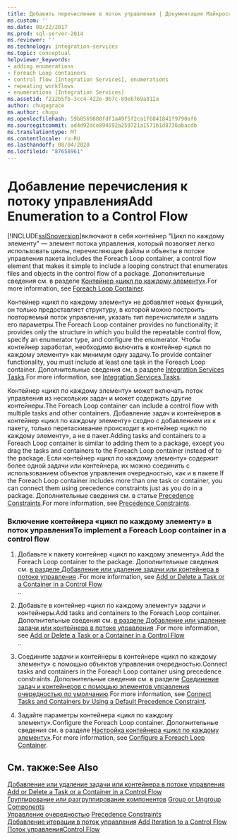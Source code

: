```yaml
---
title: Добавить перечисление в поток управления | Документация Майкрософт
ms.custom: ''
ms.date: 08/22/2017
ms.prod: sql-server-2014
ms.reviewer: ''
ms.technology: integration-services
ms.topic: conceptual
helpviewer_keywords:
- adding enumerations
- Foreach Loop containers
- control flow [Integration Services], enumerations
- repeating workflows
- enumerations [Integration Services]
ms.assetid: f212b5fb-3cc4-422e-9b7c-89eb769a812a
author: chugugrace
ms.author: chugu
ms.openlocfilehash: 59b8569880fdf1a49f5f2ca1f6841841f9790af6
ms.sourcegitcommit: ad4d92dce894592a259721a1571b1d8736abacdb
ms.translationtype: MT
ms.contentlocale: ru-RU
ms.lasthandoff: 08/04/2020
ms.locfileid: "87658961"
---
```

# <a name="add-enumeration-to-a-control-flow"></a><span data-ttu-id="60ec4-102">Добавление перечисления к потоку управления</span><span class="sxs-lookup"><span data-stu-id="60ec4-102">Add Enumeration to a Control Flow</span></span>
  [!INCLUDE[ssISnoversion](../includes/ssisnoversion-md.md)]<span data-ttu-id="60ec4-103">включают в себя контейнер "Цикл по каждому элементу" — элемент потока управления, который позволяет легко использовать циклы, перечисляющие файлы и объекты в потоке управления пакета.</span><span class="sxs-lookup"><span data-stu-id="60ec4-103">includes the Foreach Loop container, a control flow element that makes it simple to include a looping construct that enumerates files and objects in the control flow of a package.</span></span> <span data-ttu-id="60ec4-104">Дополнительные сведения см. в разделе [Контейнер «цикл по каждому элементу»](control-flow/foreach-loop-container.md).</span><span class="sxs-lookup"><span data-stu-id="60ec4-104">For more information, see [Foreach Loop Container](control-flow/foreach-loop-container.md).</span></span>  
  
 <span data-ttu-id="60ec4-105">Контейнер «цикл по каждому элементу» не добавляет новых функций, он только предоставляет структуру, в которой можно построить повторяемый поток управления, указать тип перечислителя и задать его параметры.</span><span class="sxs-lookup"><span data-stu-id="60ec4-105">The Foreach Loop container provides no functionality; it provides only the structure in which you build the repeatable control flow, specify an enumerator type, and configure the enumerator.</span></span> <span data-ttu-id="60ec4-106">Чтобы контейнер заработал, необходимо включить в контейнер «цикл по каждому элементу» как минимум одну задачу.</span><span class="sxs-lookup"><span data-stu-id="60ec4-106">To provide container functionality, you must include at least one task in the Foreach Loop container.</span></span> <span data-ttu-id="60ec4-107">Дополнительные сведения см. в разделе [Integration Services Tasks](control-flow/integration-services-tasks.md).</span><span class="sxs-lookup"><span data-stu-id="60ec4-107">For more information, see [Integration Services Tasks](control-flow/integration-services-tasks.md).</span></span>  
  
 <span data-ttu-id="60ec4-108">Контейнер «цикл по каждому элементу» может включать поток управления из нескольких задач и может содержать другие контейнеры.</span><span class="sxs-lookup"><span data-stu-id="60ec4-108">The Foreach Loop container can include a control flow with multiple tasks and other containers.</span></span> <span data-ttu-id="60ec4-109">Добавление задач и контейнеров в контейнер «цикл по каждому элементу» сходно с добавлением их к пакету, только перетаскивание происходит в контейнер «цикл по каждому элементу», а не в пакет.</span><span class="sxs-lookup"><span data-stu-id="60ec4-109">Adding tasks and containers to a Foreach Loop container is similar to adding them to a package, except you drag the tasks and containers to the Foreach Loop container instead of to the package.</span></span> <span data-ttu-id="60ec4-110">Если контейнер «цикл по каждому элементу» содержит более одной задачи или контейнера, их можно соединить с использованием объектов управления очередностью, как и в пакете.</span><span class="sxs-lookup"><span data-stu-id="60ec4-110">If the Foreach Loop container includes more than one task or container, you can connect them using precedence constraints just as you do in a package.</span></span> <span data-ttu-id="60ec4-111">Дополнительные сведения см. в статье [Precedence Constraints](control-flow/precedence-constraints.md).</span><span class="sxs-lookup"><span data-stu-id="60ec4-111">For more information, see [Precedence Constraints](control-flow/precedence-constraints.md).</span></span>  
  
### <a name="to-implement-a-foreach-loop-container-in-a-control-flow"></a><span data-ttu-id="60ec4-112">Включение контейнера «цикл по каждому элементу» в поток управления</span><span class="sxs-lookup"><span data-stu-id="60ec4-112">To implement a Foreach Loop container in a control flow</span></span>  
  
1.  <span data-ttu-id="60ec4-113">Добавьте к пакету контейнер «цикл по каждому элементу».</span><span class="sxs-lookup"><span data-stu-id="60ec4-113">Add the Foreach Loop container to the package.</span></span> <span data-ttu-id="60ec4-114">Дополнительные сведения см. [в разделе Добавление или удаление задачи или контейнера в потоке управления](control-flow/add-or-delete-a-task-or-a-container-in-a-control-flow.md) .</span><span class="sxs-lookup"><span data-stu-id="60ec4-114">For more information, see [Add or Delete a Task or a Container in a Control Flow](control-flow/add-or-delete-a-task-or-a-container-in-a-control-flow.md)</span></span>  
  <span data-ttu-id="60ec4-115">.</span><span class="sxs-lookup"><span data-stu-id="60ec4-115">.</span></span>  
  
2.  <span data-ttu-id="60ec4-116">Добавьте в контейнер «цикл по каждому элементу» задачи и контейнеры.</span><span class="sxs-lookup"><span data-stu-id="60ec4-116">Add tasks and containers to the Foreach Loop container.</span></span> <span data-ttu-id="60ec4-117">Дополнительные сведения см. [в разделе Добавление или удаление задачи или контейнера в потоке управления](control-flow/add-or-delete-a-task-or-a-container-in-a-control-flow.md) .</span><span class="sxs-lookup"><span data-stu-id="60ec4-117">For more information, see [Add or Delete a Task or a Container in a Control Flow](control-flow/add-or-delete-a-task-or-a-container-in-a-control-flow.md)</span></span>  
  <span data-ttu-id="60ec4-118">.</span><span class="sxs-lookup"><span data-stu-id="60ec4-118">.</span></span>  
  
3.  <span data-ttu-id="60ec4-119">Соедините задачи и контейнеры в контейнере «цикл по каждому элементу» с помощью объектов управления очередностью.</span><span class="sxs-lookup"><span data-stu-id="60ec4-119">Connect tasks and containers in the Foreach Loop container using precedence constraints.</span></span> <span data-ttu-id="60ec4-120">Дополнительные сведения см. в разделе [Соединение задач и контейнеров с помощью элементов управления очередностью по умолчанию](../../2014/integration-services/connect-tasks-and-containers-by-using-a-default-precedence-constraint.md).</span><span class="sxs-lookup"><span data-stu-id="60ec4-120">For more information, see [Connect Tasks and Containers by Using a Default Precedence Constraint](../../2014/integration-services/connect-tasks-and-containers-by-using-a-default-precedence-constraint.md).</span></span>  
  
4.  <span data-ttu-id="60ec4-121">Задайте параметры контейнера «цикл по каждому элементу».</span><span class="sxs-lookup"><span data-stu-id="60ec4-121">Configure the Foreach Loop container.</span></span> <span data-ttu-id="60ec4-122">Дополнительные сведения см. в разделе [Настройка контейнера «цикл по каждому элементу»](../../2014/integration-services/configure-a-foreach-loop-container.md).</span><span class="sxs-lookup"><span data-stu-id="60ec4-122">For more information, see [Configure a Foreach Loop Container](../../2014/integration-services/configure-a-foreach-loop-container.md).</span></span>  
  
## <a name="see-also"></a><span data-ttu-id="60ec4-123">См. также:</span><span class="sxs-lookup"><span data-stu-id="60ec4-123">See Also</span></span>  
 <span data-ttu-id="60ec4-124">[Добавление или удаление задачи или контейнера в потоке управления](control-flow/add-or-delete-a-task-or-a-container-in-a-control-flow.md) </span><span class="sxs-lookup"><span data-stu-id="60ec4-124">[Add or Delete a Task or a Container in a Control Flow](control-flow/add-or-delete-a-task-or-a-container-in-a-control-flow.md) </span></span>  
 <span data-ttu-id="60ec4-125">[Группирование или разгруппирование компонентов](group-or-ungroup-components.md) </span><span class="sxs-lookup"><span data-stu-id="60ec4-125">[Group or Ungroup Components](group-or-ungroup-components.md) </span></span>  
 <span data-ttu-id="60ec4-126">[Управление очередностью](control-flow/precedence-constraints.md) </span><span class="sxs-lookup"><span data-stu-id="60ec4-126">[Precedence Constraints](control-flow/precedence-constraints.md) </span></span>  
 <span data-ttu-id="60ec4-127">[Добавление итерации в поток управления](add-iteration-to-a-control-flow.md) </span><span class="sxs-lookup"><span data-stu-id="60ec4-127">[Add Iteration to a Control Flow](add-iteration-to-a-control-flow.md) </span></span>  
 [<span data-ttu-id="60ec4-128">Поток управления</span><span class="sxs-lookup"><span data-stu-id="60ec4-128">Control Flow</span></span>](control-flow/control-flow.md)  
  
  

